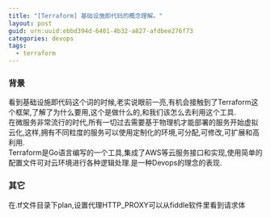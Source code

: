 ```yaml
---
title: "[Terraform] 基础设施即代码的概念理解。"
layout: post
guid: urn:uuid:ebbd394d-6401-4b32-a827-afdbee276f73
categories: devops
tags:
  - terraform
---
```


### 背景  

看到基础设施即代码这个词的时候,老实说眼前一亮,有机会接触到了Terraform这个框架,了解了为什么要用,这个是做什么的,和我们该怎么去利用这个工具.  
在微服务非常流行的时代,所有一切过去需要基于物理机才能部署的服务开始虚拟云化,这样,拥有不同粒度的服务可以使用定制化的环境,可分配,可修改,可扩展和高利用.    
Terraform是Go语言编写的一个工具,集成了AWS等云服务接口和实现,使用简单的配置文件可对云环境进行各种逻辑处理.是一种Devops的理念的表现.  

### 其它
在.tf文件目录下plan,设置代理HTTP_PROXY可以从fiddle软件里看到请求体